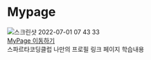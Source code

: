 # Mypage

![스크린샷 2022-07-01 07 43 33](https://user-images.githubusercontent.com/100934753/176790627-b9fe2103-9477-43e4-9a03-058cbd58f2be.png)</br>
<a href="https://ji-hyeee.github.io/Mypage/">MyPage 이동하기</a></br>
스파르타코딩클럽 나만의 프로필 링크 페이지 학습내용
